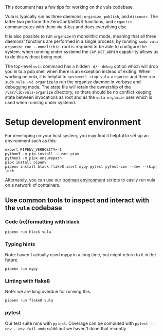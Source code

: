 This document has a few tips for working on the vula codebase.

Vula is typically run as three daemons: `organize`, `publish`, and `discover`.
The latter two perform the ZeroConf/mDNS functions, and `organize` communicates
with them via `d-bus` and does everything else.

It is also possible to run `organize` in monolithic mode, meaning that all
three daemons' functions are performed in a single process, by running `sudo
vula organize run --monolithic`. root is required to be able to configure the
system; when running under systemd the `CAP_NET_ADMIN` capability allows us to
do this without being root.

The top-level `vula` command has a hidden `-d/--debug` option which will drop
you in to a pdb shell when there is an exception instead of exiting. When
working on vula, it is helpful to `systemctl stop vula-organize` and then run
`sudo vula -vd organize` to run the organize daemon in verbose and debugging
mode. The state file will retain the ownership of the `/var/lib/vula-organize`
directory, so there should be no conflict keeping state between invocations as
root and as the `vula-organize` user which is used when running under systemd.

# Setup development environment

For developing on your host system, you may find it helpful to set up an environment such as this:

```
export PIPENV_VERBOSITY=-1
python3 -m pip install --user pipx
python3 -m pipx ensurepath
pipx install pipenv
pipenv install black flake8 isort mypy pytest pytest-cov --dev --skip-lock
```

Alternately, you can use our
[podman environment](https://codeberg.org/vula/vula/src/branch/main/podman/README.md)
scripts to easily run vula on a network of containers.

## Use common tools to inspect and interact with the `vula` codebase

### Code (re)formatting with black

```
pipenv run black vula
```

### Typing hints

Note: haven't actually used mypy in a long time, but might return to it in the future.

```
pipenv run mypy
```

### Linting with flake8

Note: we are long overdue for running this.

```
pipenv run flake8 vula
```

### pytest

Our test suite runs with `pytest`. Coverage can be computed with `pytest --cov
--cov-fail-under=100` but we haven't done that recently.

